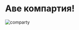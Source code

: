 # Аве компартия!

![comparty](https://masterpiecer-images.s3.yandex.net/3c412f028bcb11eebe20d6c507c1cbcd:upscaled)

